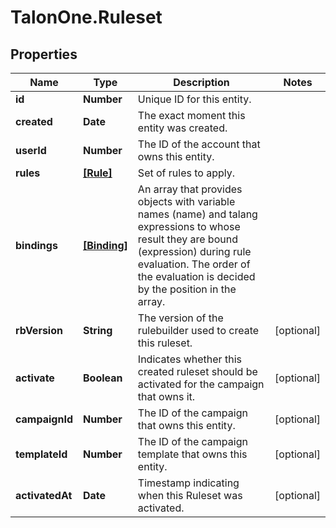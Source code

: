 # TalonOne.Ruleset

## Properties

Name | Type | Description | Notes
------------ | ------------- | ------------- | -------------
**id** | **Number** | Unique ID for this entity. | 
**created** | **Date** | The exact moment this entity was created. | 
**userId** | **Number** | The ID of the account that owns this entity. | 
**rules** | [**[Rule]**](Rule.md) | Set of rules to apply. | 
**bindings** | [**[Binding]**](Binding.md) | An array that provides objects with variable names (name) and talang expressions to whose result they are bound (expression) during rule evaluation. The order of the evaluation is decided by the position in the array. | 
**rbVersion** | **String** | The version of the rulebuilder used to create this ruleset. | [optional] 
**activate** | **Boolean** | Indicates whether this created ruleset should be activated for the campaign that owns it. | [optional] 
**campaignId** | **Number** | The ID of the campaign that owns this entity. | [optional] 
**templateId** | **Number** | The ID of the campaign template that owns this entity. | [optional] 
**activatedAt** | **Date** | Timestamp indicating when this Ruleset was activated. | [optional] 


